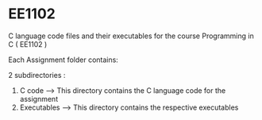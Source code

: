 # EE1102

C language code files and their executables for the course Programming in C ( EE1102 )

Each Assignment folder contains:

2 subdirectories :

  1. C code --> This directory contains the C language code for the assignment
  2. Executables --> This directory contains the respective executables


